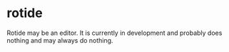 rotide
======

Rotide may be an editor. It is currently in development and probably does
nothing and may always do nothing.
